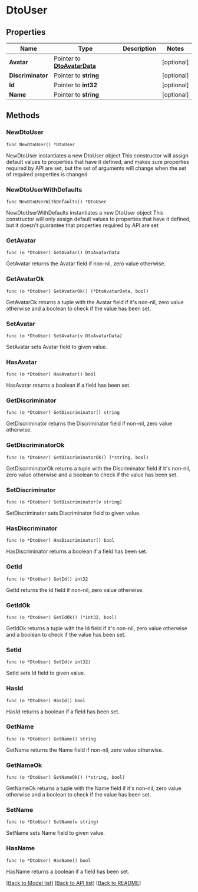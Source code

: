 # DtoUser

## Properties

Name | Type | Description | Notes
------------ | ------------- | ------------- | -------------
**Avatar** | Pointer to [**DtoAvatarData**](DtoAvatarData.md) |  | [optional] 
**Discriminator** | Pointer to **string** |  | [optional] 
**Id** | Pointer to **int32** |  | [optional] 
**Name** | Pointer to **string** |  | [optional] 

## Methods

### NewDtoUser

`func NewDtoUser() *DtoUser`

NewDtoUser instantiates a new DtoUser object
This constructor will assign default values to properties that have it defined,
and makes sure properties required by API are set, but the set of arguments
will change when the set of required properties is changed

### NewDtoUserWithDefaults

`func NewDtoUserWithDefaults() *DtoUser`

NewDtoUserWithDefaults instantiates a new DtoUser object
This constructor will only assign default values to properties that have it defined,
but it doesn't guarantee that properties required by API are set

### GetAvatar

`func (o *DtoUser) GetAvatar() DtoAvatarData`

GetAvatar returns the Avatar field if non-nil, zero value otherwise.

### GetAvatarOk

`func (o *DtoUser) GetAvatarOk() (*DtoAvatarData, bool)`

GetAvatarOk returns a tuple with the Avatar field if it's non-nil, zero value otherwise
and a boolean to check if the value has been set.

### SetAvatar

`func (o *DtoUser) SetAvatar(v DtoAvatarData)`

SetAvatar sets Avatar field to given value.

### HasAvatar

`func (o *DtoUser) HasAvatar() bool`

HasAvatar returns a boolean if a field has been set.

### GetDiscriminator

`func (o *DtoUser) GetDiscriminator() string`

GetDiscriminator returns the Discriminator field if non-nil, zero value otherwise.

### GetDiscriminatorOk

`func (o *DtoUser) GetDiscriminatorOk() (*string, bool)`

GetDiscriminatorOk returns a tuple with the Discriminator field if it's non-nil, zero value otherwise
and a boolean to check if the value has been set.

### SetDiscriminator

`func (o *DtoUser) SetDiscriminator(v string)`

SetDiscriminator sets Discriminator field to given value.

### HasDiscriminator

`func (o *DtoUser) HasDiscriminator() bool`

HasDiscriminator returns a boolean if a field has been set.

### GetId

`func (o *DtoUser) GetId() int32`

GetId returns the Id field if non-nil, zero value otherwise.

### GetIdOk

`func (o *DtoUser) GetIdOk() (*int32, bool)`

GetIdOk returns a tuple with the Id field if it's non-nil, zero value otherwise
and a boolean to check if the value has been set.

### SetId

`func (o *DtoUser) SetId(v int32)`

SetId sets Id field to given value.

### HasId

`func (o *DtoUser) HasId() bool`

HasId returns a boolean if a field has been set.

### GetName

`func (o *DtoUser) GetName() string`

GetName returns the Name field if non-nil, zero value otherwise.

### GetNameOk

`func (o *DtoUser) GetNameOk() (*string, bool)`

GetNameOk returns a tuple with the Name field if it's non-nil, zero value otherwise
and a boolean to check if the value has been set.

### SetName

`func (o *DtoUser) SetName(v string)`

SetName sets Name field to given value.

### HasName

`func (o *DtoUser) HasName() bool`

HasName returns a boolean if a field has been set.


[[Back to Model list]](../README.md#documentation-for-models) [[Back to API list]](../README.md#documentation-for-api-endpoints) [[Back to README]](../README.md)


